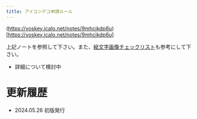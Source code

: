 ```yaml
---
title: アイコンデコ申請ルール
---
```


(https://voskey.icalo.net/notes/9mhcjkdp6u)[https://voskey.icalo.net/notes/9mhcjkdp6u]

上記ノートを参照して下さい。また、[絵文字画像チェックリスト](/emoji/04-checklist/)も参考にして下さい。

- 詳細について検討中

# 更新履歴

- 2024.05.26 初版発行